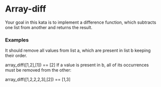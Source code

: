 # Array-diff
Your goal in this kata is to implement a difference function, which subtracts one list from another and returns the result.


### Examples

It should remove all values from list a, which are present in list b keeping their order.

array_diff([1,2],[1]) == [2]
If a value is present in b, all of its occurrences must be removed from the other:

array_diff([1,2,2,2,3],[2]) == [1,3]
